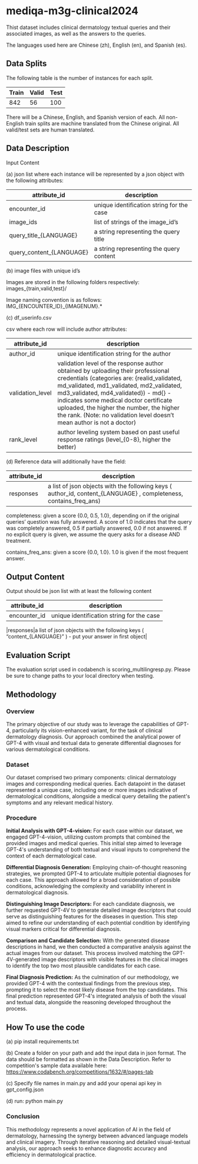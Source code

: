 # mediqa-m3g-clinical2024

Thist dataset includes clinical dermatology textual queries and their associated images, as well as the answers to the queries.

The languages used here are Chinese (zh), English (en), and Spanish (es).


## Data Splits
The following table is the number of instances for each split.

|Train|Valid|Test|
| -------- | ------- |------- |
| 842|56|100|

There will be a Chinese, English, and Spanish version of each. All non-English train splits are machine translated from the Chinese original. All valid/test sets are human translated.

## Data Description

Input Content

(a) json list where each instance will be represented by a json object with the following attributes:

| attribute_id | description |
| -------- | ------- |
|encounter_id|unique identification string for the case|
|image_ids|list of strings of the image_id’s|
|query_title_{LANGUAGE}|a string representing the query title|
|query_content_{LANGUAGE}|a string representing the query content|

(b) image files with unique id’s

Images are stored in the following folders respectively:
images_{train,valid,test}/

Image naming convention is as follows: IMG_{ENCOUNTER_ID}_{IMAGENUM}.*

(c) df_userinfo.csv

csv where each row will include author attributes:

|attribute_id|description|
| -------- | ------- |
|author_id|unique identification string for the author|
|validation_level|validation level of the response author obtained by uploading their professional credentials (categories are: {realid_validated, md_validated, md1_validated, md2_validated, md3_validated, md4_validated}) - md{} - indicates some medical doctor certificate uploaded, the higher the number, the higher the rank. (Note: no validation level doesn’t mean author is not a doctor)|
|rank_level|author leveling system based on past useful response ratings (level_{0-8}, higher the better)|

(d) Reference data will additionally have the field:

|attribute_id|description|
| -------- | ------- |
|responses|a list of json objects with the following keys ( author_id, content_{LANGUAGE} , completeness, contains_freq_ans)|

completeness: given a score {0.0, 0.5, 1.0}, depending on if the original queries’ question was fully answered. A score of 1.0 indicates that the query was completely answered, 0.5 if partially answered, 0.0 if not answered. If no explicit query is given, we assume the query asks for a disease AND treatment.

contains_freq_ans: given a score {0.0, 1.0}. 1.0 is given if the most frequent answer.


## Output Content

Output should be json list with at least the following content

|attribute_id|description|
| -------- | ------- |
|encounter_id|unique identification string for the case|

|responses|a list of json objects with the following keys ( “content_{LANGUAGE}” ) - put your answer in first object|

## Evaluation Script

The evaluation script used in codabench is scoring_multilingresp.py.
Please be sure to change paths to your local directory when testing.


## Methodology
### Overview
The primary objective of our study was to leverage the capabilities of GPT-4, particularly its vision-enhanced variant, for the task of clinical dermatology diagnosis. Our approach combined the analytical power of GPT-4 with visual and textual data to generate differential diagnoses for various dermatological conditions.

### Dataset
Our dataset comprised two primary components: clinical dermatology images and corresponding medical queries. Each datapoint in the dataset represented a unique case, including one or more images indicative of dermatological conditions, alongside a medical query detailing the patient's symptoms and any relevant medical history.

### Procedure
**Initial Analysis with GPT-4-vision:**
For each case within our dataset, we engaged GPT-4-vision, utilizing custom prompts that combined the provided images and medical queries. This initial step aimed to leverage GPT-4's understanding of both textual and visual inputs to comprehend the context of each dermatological case.

**Differential Diagnosis Generation:**
Employing chain-of-thought reasoning strategies, we prompted GPT-4 to articulate multiple potential diagnoses for each case. This approach allowed for a broad consideration of possible conditions, acknowledging the complexity and variability inherent in dermatological diagnosis.

**Distinguishing Image Descriptors:**
For each candidate diagnosis, we further requested GPT-4V to generate detailed image descriptors that could serve as distinguishing features for the diseases in question. This step aimed to refine our understanding of each potential condition by identifying visual markers critical for differential diagnosis.

**Comparison and Candidate Selection:**
With the generated disease descriptions in hand, we then conducted a comparative analysis against the actual images from our dataset. This process involved matching the GPT-4V-generated image descriptors with visible features in the clinical images to identify the top two most plausible candidates for each case.

**Final Diagnosis Prediction:**
As the culmination of our methodology, we provided GPT-4 with the contextual findings from the previous step, prompting it to select the most likely disease from the top candidates. This final prediction represented GPT-4's integrated analysis of both the visual and textual data, alongside the reasoning developed throughout the process.


## How To use the code
(a) pip install requirements.txt

(b) Create a folder on your path and add the input data in json format. The data should be formatted as shown in the Data Description. 
Refer to competition's sample data available here: https://www.codabench.org/competitions/1632/#/pages-tab

(c) Specify file names in main.py and add your openai api key in gpt_config.json

(d) run: python main.py


### Conclusion
This methodology represents a novel application of AI in the field of dermatology, harnessing the synergy between advanced language models and clinical imagery. Through iterative reasoning and detailed visual-textual analysis, our approach seeks to enhance diagnostic accuracy and efficiency in dermatological practice.
